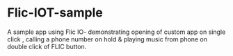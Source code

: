 # Flic-IOT-sample
A sample app using Flic IO- demonstrating opening of custom app on single click , calling a phone number on hold &amp; playing music from phone on double click of FLIC button.

